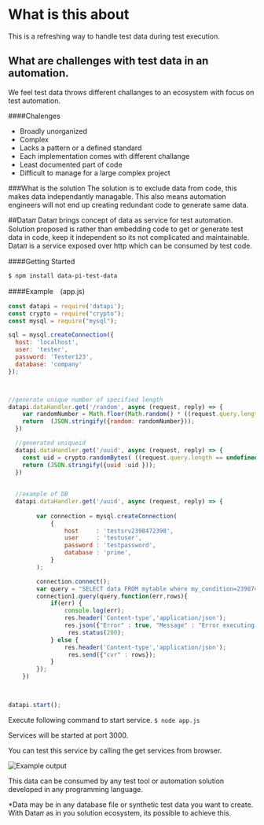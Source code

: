 # What is this about
This is a refreshing way to handle test data during test execution.
## What are challenges with test data in an automation.
We feel test data throws different challanges to an ecosystem with focus on test automation.

####Chalenges
- Broadly unorganized
- Complex
- Lacks a pattern or a defined standard
- Each implementation comes with different challange 
- Least documented part of code
- Difficult to manage for a large complex project

###What is the solution
The solution is to exclude data from code, this makes data independantly managable. This also means automation engineers will not end up creating redundant code to generate same data.

##Data𝜋
Data𝜋 brings concept of data as service for test automation. Solution proposed is rather than embedding code to get or generate test data in code, keep it independent so its not complicated and maintainable. 
Data𝜋 is a service exposed over http which can be consumed by test code.  


####Getting Started

`$ npm install data-pi-test-data`

####Example　(app.js)

```javascript
const datapi = require('datapi');
const crypto = require("crypto");
const mysql = require("mysql");

sql = mysql.createConnection({
  host: 'localhost',
  user: 'tester',
  password: 'Tester123',
  database: 'company'
});



//generate unique number of specified length
datapi.dataHandler.get('/random', async (request, reply) => {
    var randomNumber = Math.floor(Math.random() * ((request.query.length == undefined) ? 1000 : parseInt(request.query.length))) + 1; 
    return  (JSON.stringify({random: randomNumber}));
  })

  //generated uniqueid
  datapi.dataHandler.get('/uuid', async (request, reply) => {
    const uid = crypto.randomBytes( ((request.query.length == undefined) ? 16 : parseInt(request.query.length))).toString("hex");
    return (JSON.stringify({uuid :uid }));
  })
  
  
  //example of DB
  datapi.dataHandler.get('/uuid', async (request, reply) => {
        
        var connection = mysql.createConnection(
            {
                host     : 'testsrv2398472398',
                user     : 'testuser',
                password : 'testpassword',
                database : 'prime',
            }
        );

        connection.connect();
        var query = "SELECT data FROM mytable where my_condition=239874 LIMIT 1";                 
        connection1.query(query,function(err,rows){            
            if(err) {                
                console.log(err); 
				res.header('Content-type','application/json');	
                res.json({"Error" : true, "Message" : "Error executing MySQL query" + err}); 
				 res.status(200);	
            } else {
				res.header('Content-type','application/json');	
                 res.send({"cvr" : rows});                     
            }            
        });       
    })

 

datapi.start();
```
Execute following command to start service.
`$ node app.js`

Services will be started at port 3000.

You can test this service by calling the get services from browser.

![Example output](http://www.naveen.org.in/datapi.png)


This data can be consumed by any test tool or automation solution developed in any programming language.

*Data may be in any database file or synthetic test data you want to create. With Data𝜋 as in you solution  ecosystem, its possible to achieve this.
